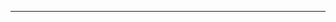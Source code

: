 <!--- HEADER -->

<div id="topnav"></div>

<script src="js/menu.js"></script>
<script> menu(); </script>

- - -



<!--- FOOTER -->